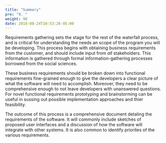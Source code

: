 ```yaml
---
title: "Summary"
pre: "9. "
weight: 90
date: 2018-08-24T10:53:26-05:00
---
```

Requirements gathering sets the stage for the rest of the waterfall process, and is critical for understanding the needs an scope of the program you will be developing.  This process begins with obtaining business requirements from the customer, and should include input from _all_ stakeholders.  This information is gathered through formal information-gathering processes borrowed from the social sciences.

These business requirements should be broken down into functional requirements fine-grained enough to give the developers a clear picture of what the software will need to accomplish.  Moreover, they need to be comprehensive enough to not leave developers with unanswered questions. For novel functional requirements prototyping and brainstorming can be useful in sussing out possible implementation approaches and thier feasibility.

The outcome of this process is a comprehensive document detaling the requirements of the software. It will commonly include sketches of proposed user interfaces and a discussion of how the software will integrate with other systems. It is also common to identify priorites of the various requirements.